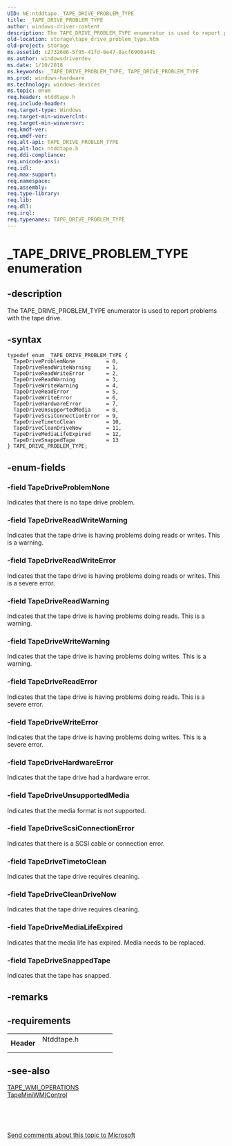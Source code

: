 ```yaml
---
UID: NE:ntddtape._TAPE_DRIVE_PROBLEM_TYPE
title: _TAPE_DRIVE_PROBLEM_TYPE
author: windows-driver-content
description: The TAPE_DRIVE_PROBLEM_TYPE enumerator is used to report problems with the tape drive.
old-location: storage\tape_drive_problem_type.htm
old-project: storage
ms.assetid: c2732686-5f95-41fd-8e47-8acf6900a44b
ms.author: windowsdriverdev
ms.date: 1/10/2018
ms.keywords: _TAPE_DRIVE_PROBLEM_TYPE, TAPE_DRIVE_PROBLEM_TYPE
ms.prod: windows-hardware
ms.technology: windows-devices
ms.topic: enum
req.header: ntddtape.h
req.include-header: 
req.target-type: Windows
req.target-min-winverclnt: 
req.target-min-winversvr: 
req.kmdf-ver: 
req.umdf-ver: 
req.alt-api: TAPE_DRIVE_PROBLEM_TYPE
req.alt-loc: ntddtape.h
req.ddi-compliance: 
req.unicode-ansi: 
req.idl: 
req.max-support: 
req.namespace: 
req.assembly: 
req.type-library: 
req.lib: 
req.dll: 
req.irql: 
req.typenames: TAPE_DRIVE_PROBLEM_TYPE
---
```


# _TAPE_DRIVE_PROBLEM_TYPE enumeration



## -description
The TAPE_DRIVE_PROBLEM_TYPE enumerator is used to report problems with the tape drive. 



## -syntax

````
typedef enum _TAPE_DRIVE_PROBLEM_TYPE { 
  TapeDriveProblemNone          = 0,
  TapeDriveReadWriteWarning     = 1,
  TapeDriveReadWriteError       = 2,
  TapeDriveReadWarning          = 3,
  TapeDriveWriteWarning         = 4,
  TapeDriveReadError            = 5,
  TapeDriveWriteError           = 6,
  TapeDriveHardwareError        = 7,
  TapeDriveUnsupportedMedia     = 8,
  TapeDriveScsiConnectionError  = 9,
  TapeDriveTimetoClean          = 10,
  TapeDriveCleanDriveNow        = 11,
  TapeDriveMediaLifeExpired     = 12,
  TapeDriveSnappedTape          = 13
} TAPE_DRIVE_PROBLEM_TYPE;
````


## -enum-fields

### -field TapeDriveProblemNone

Indicates that there is no tape drive problem.


### -field TapeDriveReadWriteWarning

Indicates that the tape drive is having problems doing reads or writes. This is a warning.


### -field TapeDriveReadWriteError

Indicates that the tape drive is having problems doing reads or writes. This is a severe error.


### -field TapeDriveReadWarning

Indicates that the tape drive is having problems doing reads. This is a warning.


### -field TapeDriveWriteWarning

Indicates that the tape drive is having problems doing writes. This is a warning.


### -field TapeDriveReadError

Indicates that the tape drive is having problems doing reads. This is a severe error.


### -field TapeDriveWriteError

Indicates that the tape drive is having problems doing writes. This is a severe error.


### -field TapeDriveHardwareError

Indicates that the tape drive had a hardware error.


### -field TapeDriveUnsupportedMedia

Indicates that the media format is not supported.


### -field TapeDriveScsiConnectionError

Indicates that there is a SCSI cable or connection error.


### -field TapeDriveTimetoClean

Indicates that the tape drive requires cleaning.


### -field TapeDriveCleanDriveNow

Indicates that the tape drive requires cleaning.


### -field TapeDriveMediaLifeExpired

Indicates that the media life has expired. Media needs to be replaced.


### -field TapeDriveSnappedTape

Indicates that the tape has snapped.


## -remarks


## -requirements
<table>
<tr>
<th width="30%">
Header

</th>
<td width="70%">
<dl>
<dt>Ntddtape.h</dt>
</dl>
</td>
</tr>
</table>

## -see-also
<dl>
<dt>
<a href="..\ntddtape\ns-ntddtape-_tape_wmi_operations.md">TAPE_WMI_OPERATIONS</a>
</dt>
<dt>
<a href="https://msdn.microsoft.com/library/windows/hardware/ff567957">TapeMiniWMIControl</a>
</dt>
</dl>
 

 

<a href="mailto:wsddocfb@microsoft.com?subject=Documentation%20feedback [storage\storage]:%20TAPE_DRIVE_PROBLEM_TYPE enumeration%20 RELEASE:%20(1/10/2018)&amp;body=%0A%0APRIVACY STATEMENT%0A%0AWe use your feedback to improve the documentation. We don't use your email address for any other purpose, and we'll remove your email address from our system after the issue that you're reporting is fixed. While we're working to fix this issue, we might send you an email message to ask for more info. Later, we might also send you an email message to let you know that we've addressed your feedback.%0A%0AFor more info about Microsoft's privacy policy, see http://privacy.microsoft.com/en-us/default.aspx." title="Send comments about this topic to Microsoft">Send comments about this topic to Microsoft</a>

